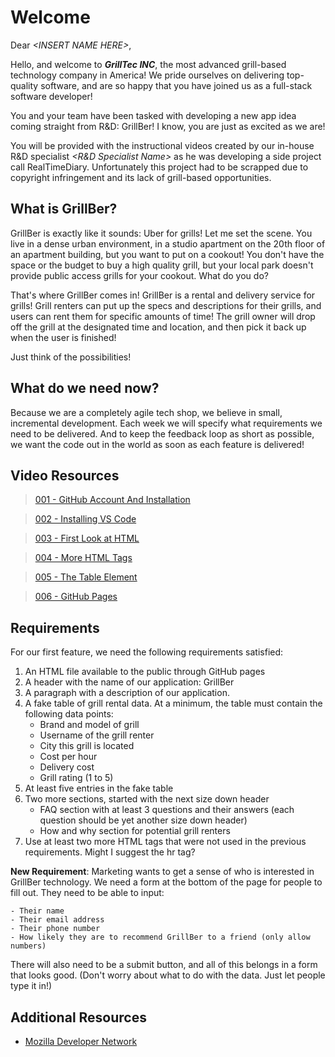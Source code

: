 # Welcome

Dear *\<INSERT NAME HERE>*,

Hello, and welcome to ***GrillTec INC***, the most advanced grill-based technology company in America! We pride ourselves on delivering top-quality software, and are so happy that you have joined us as a full-stack software developer!

You and your team have been tasked with developing a new app idea coming straight from R&D: GrillBer! I know, you are just as excited as we are! 

You will be provided with the instructional videos created by our in-house R&D specialist *\<R&D Specialist Name>* as he was developing a side project call RealTimeDiary. Unfortunately this project had to be scrapped due to copyright infringement and its lack of grill-based opportunities.

## What is GrillBer?

GrillBer is exactly like it sounds: Uber for grills! Let me set the scene. You live in a dense urban environment, in a studio apartment on the 20th floor of an apartment building, but you want to put on a cookout! You don't have the space or the budget to buy a high quality grill, but your local park doesn't provide public access grills for your cookout. What do you do?

That's where GrillBer comes in! GrillBer is a rental and delivery service for grills! Grill renters can put up the specs and descriptions for their grills, and users can rent them for specific amounts of time! The grill owner will drop off the grill at the designated time and location, and then pick it back up when the user is finished!

Just think of the possibilities! 

## What do we need **now**?

Because we are a completely agile tech shop, we believe in small, incremental development. Each week we will specify what requirements we need to be delivered. And to keep the feedback loop as short as possible, we want the code out in the world as soon as each feature is delivered!

## Video Resources
> [001 - GitHub Account And Installation](https://youtu.be/E4PiV0Llmdc)

> [002 - Installing VS Code](https://youtu.be/5GJJxZJTDWk)

> [003 - First Look at HTML](https://youtu.be/TBW4_q-L954)

> [004 - More HTML Tags](https://youtu.be/RYbkfG77qkI)

> [005 - The Table Element](https://youtu.be/fz64qmOBqvU)

> [006 - GitHub Pages](https://youtu.be/yz1tkxumEE4)

## Requirements
For our first feature, we need the following requirements satisfied:

1. An HTML file available to the public through GitHub pages
1. A header with the name of our application: GrillBer
1. A paragraph with a description of our application.
1. A fake table of grill rental data. At a minimum, the table must contain the following data points:
    - Brand and model of grill
    - Username of the grill renter
    - City this grill is located
    - Cost per hour
    - Delivery cost
    - Grill rating (1 to 5)
1. At least five entries in the fake table
1. Two more sections, started with the next size down header
    - FAQ section with at least 3 questions and their answers (each question should be yet another size down header)
    - How and why section for potential grill renters
1. Use at least two more HTML tags that were not used in the previous requirements. Might I suggest the hr tag?


**New Requirement**: Marketing wants to get a sense of who is interested in GrillBer technology. We need a form at the bottom of the page for people to fill out. They need to be able to input:

    - Their name
    - Their email address
    - Their phone number
    - How likely they are to recommend GrillBer to a friend (only allow numbers)

There will also need to be a submit button, and all of this belongs in a form that looks good. (Don't worry about what to do with the data. Just let people type it in!)

## Additional Resources
- [Mozilla Developer Network](https://developer.mozilla.org/en-US/docs/Learn/HTML/Introduction_to_HTML/Getting_started)
